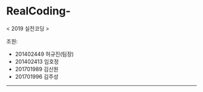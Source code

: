 # RealCoding-

< 2019 실전코딩 >  

조원:

- 201402449 허규진(팀장)
- 201402413 임호정
- 201701989 김신원
- 201701996 김주성

-----------------
